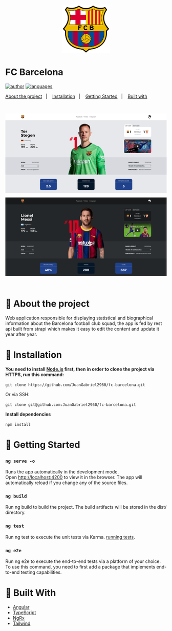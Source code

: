 <p align="center">
   <img src="src/assets/logo.png" width="150"/>
</p>

# FC Barcelona

[![author](https://img.shields.io/badge/author-JuanGabriel2960-fcc52c?style=flat-square)](https://github.com/JuanGabriel2960)
[![languages](https://img.shields.io/github/languages/count/JuanGabriel2960/fc-barcelona?color=%23fcc52c&style=flat-square)](#)

<p>
  <a href="#closedbook-about-the-project">About the project</a>&nbsp;&nbsp;&nbsp;|&nbsp;&nbsp;&nbsp;
  <a href="#constructionworker-installation">Installation</a>&nbsp;&nbsp;&nbsp;|&nbsp;&nbsp;&nbsp;
  <a href="#rocket-getting-started">Getting Started</a>&nbsp;&nbsp;&nbsp;|&nbsp;&nbsp;&nbsp;
  <a href="#hammer-built-with">Built with</a>&nbsp;&nbsp;&nbsp;
</p>

<br>
<p align="center">
  <img align="center" src="src/assets/preview.png" alt="preview" border="0"></p>
<p align="center">
  <img align="center" src="src/assets/preview2.png" alt="preview2" border="0">
</p>
<br>

# :closed_book: About the project

Web application responsible for displaying statistical and biographical information about the Barcelona football club squad, the app is fed by rest api built from strapi which makes it easy to edit the content and update it year after year.

# :construction_worker: Installation

**You need to install [Node.js](https://nodejs.org/en/download/) first, then in order to clone the project via HTTPS, run this command:**

```git clone https://github.com/JuanGabriel2960/fc-barcelona.git```

Or via SSH:

```git clone git@github.com:JuanGabriel2960/fc-barcelona.git```

**Install dependencies**

```npm install```

# :rocket: Getting Started

### `ng serve -o`

Runs the app automatically in the development mode.\
Open [http://localhost:4200](http://localhost:4200) to view it in the browser. The app will automatically reload if you change any of the source files.

### `ng build`

Run ng build to build the project. The build artifacts will be stored in the dist/ directory.

### `ng test`

Run ng test to execute the unit tests via Karma. [running tests](https://karma-runner.github.io).

### `ng e2e`

Run ng e2e to execute the end-to-end tests via a platform of your choice. To use this command, you need to first add a package that implements end-to-end testing capabilities.

# :hammer: Built With

- [Angular](https://angular.io/)
- [TypeScript](https://www.typescriptlang.org/)
- [NgRx](https://ngrx.io/)
- [Tailwind](https://tailwindcss.com/)